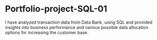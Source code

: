 # Portfolio-project-SQL-01
I have analyzed transaction data from Data Bank, using SQL and provided insights into business performance and various possible data allocation options for increasing the customer base.
